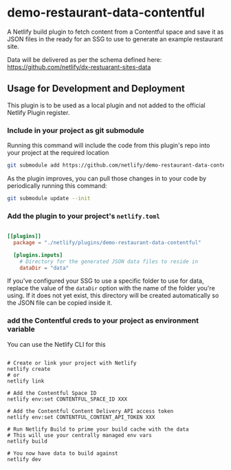  # demo-restaurant-data-contentful

 A Netlify build plugin to fetch content from a Contentful space and save it as JSON files in the ready for an SSG to use to generate an example restaurant site.

 Data will be delivered as per the schema defined here: https://github.com/netlify/dx-restuarant-sites-data


 ## Usage for Development and Deployment

This plugin is to be used as a local plugin and not added to the official Netlify Plugin register.

### Include in your project as git submodule

Running this command will include the code from this plugin's repo into your project at the required location

```bash
git submodule add https://github.com/netlify/demo-restaurant-data-contentful netlify/plugins/demo-restaurant-data-contentful
```

As the plugin improves, you can pull those changes in to your code by periodically running this command:

```bash
git submodule update --init
```


### Add the plugin to your project's `netlify.toml`

```toml

[[plugins]]
  package = "./netlify/plugins/demo-restaurant-data-contentful"

  [plugins.inputs]
    # Directory for the generated JSON data files to reside in
    dataDir = "data"

```

If you've configured your SSG to use a specific folder to use for data, replace the value of the `dataDir` option with the name of the folder you're using. If it does not yet exist, this directory will be created automatically so the JSON file can be copied inside it.


### add the Contentful creds to your project as environment variable

You can use the Netlify CLI for this

```

# Create or link your project with Netlify
netlify create
# or
netlify link

# Add the Contentful Space ID
netlify env:set CONTENTFUL_SPACE_ID XXX

# Add the Contentful Content Delivery API access token
netlify env:set CONTENTFUL_CONTENT_API_TOKEN XXX

# Run Netlify Build to prime your build cache with the data 
# This will use your centrally managed env vars
netlify build

# You now have data to build against
netlify dev
```


